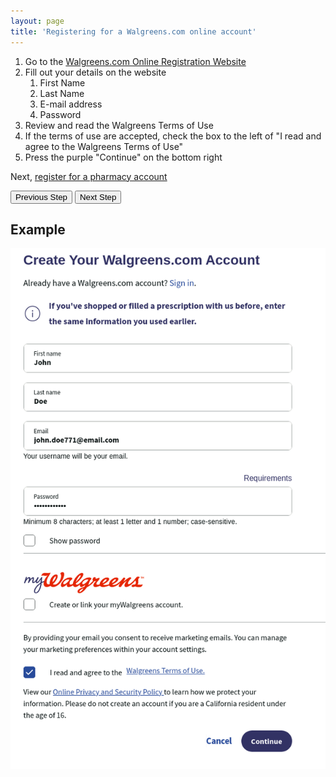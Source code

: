 ```yaml
---
layout: page
title: 'Registering for a Walgreens.com online account'
---
```


1. Go to the [Walgreens.com Online Registration Website](https://www.walgreens.com/register/regpersonalinfo?ru=%2Fyouraccount%2Fdefault.jsp)
2. Fill out your details on the website
   1. First Name
   2. Last Name
   3. E-mail address
   4. Password
3. Review and read the Walgreens Terms of Use
4. If the terms of use are accepted, check the box to the left of "I read and agree to the Walgreens Terms of Use"
5. Press the purple "Continue" on the bottom right

Next, [register for a pharmacy account](./register-pharmacy)

[<button>Previous Step</button>](./intro)
[<button>Next Step</button>](./register-pharmacy)

## Example

![Screenshot of Walgreens' registration page](./images/register.png)
